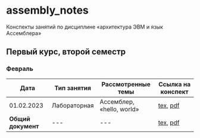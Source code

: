 # assembly_notes

Конспекты занятий по дисциплине «архитектура ЭВМ и язык Ассемблера» 

## Первый курс, второй семестр

### Февраль

| Дата | Тип занятия | Рассмотренные темы | Ссылка на конспект |
|------|-------------|--------------------|--------------------|
| 01.02.2023 | Лабораторная | Ассемблер, «hello, world» | [tex](semester_01/february/sources/01-02-2023.tex), [pdf](semester_01/february/renders/01-02-2023.pdf)       |
| **Общий документ** | --- | --- | [tex](semester_01/february/sources/february.tex), [pdf](semester_01/february/renders/february.pdf) |
